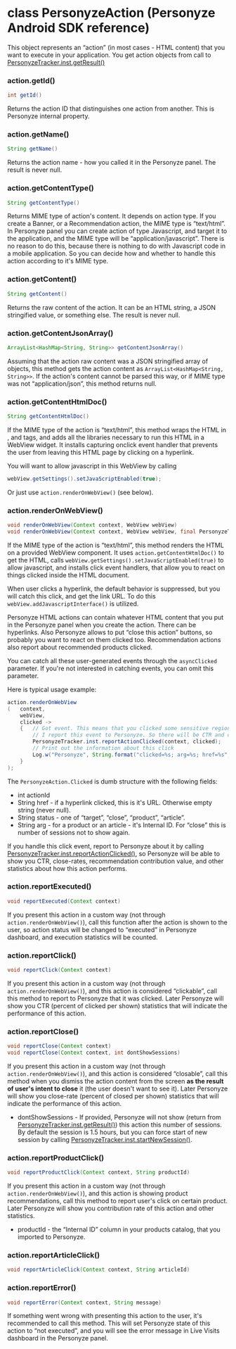 # class PersonyzeAction (Personyze Android SDK reference)

This object represents an “action” (in most cases - HTML content) that you want to execute in your application. You get action objects from call to [PersonyzeTracker.inst.getResult()](../PersonyzeTracker/README.md#personyzetrackerinstgetresult)

### action.getId()

```java
int getId()
```

Returns the action ID that distinguishes one action from another. This is Personyze internal property.

### action.getName()

```java
String getName()
```

Returns the action name - how you called it in the Personyze panel. The result is never null.

### action.getContentType()

```java
String getContentType()
```

Returns MIME type of action's content. It depends on action type. If you create a Banner, or a Recommendation action, the MIME type is “text/html”. In Personyze panel you can create action of type Javascript, and target it to the application, and the MIME type will be “application/javascript”. There is no reason to do this, because there is nothing to do with Javascript code in a mobile application. So you can decide how and whether to handle this action according to it's MIME type.

### action.getContent()

```java
String getContent()
```

Returns the raw content of the action. It can be an HTML string, a JSON stringified value, or something else. The result is never null.

### action.getContentJsonArray()

```java
ArrayList<HashMap<String, String>> getContentJsonArray()
```

Assuming that the action raw content was a JSON stringified array of objects, this method gets the action content as `ArrayList<HashMap<String, String>>`. If the action's content cannot be parsed this way, or if MIME type was not “application/json”, this method returns null.

### action.getContentHtmlDoc()

```java
String getContentHtmlDoc()
```

If the MIME type of the action is “text/html”, this method wraps the HTML in <html>, <head> and <body> tags, and adds all the libraries necessary to run this HTML in a WebView widget. It installs capturing onclick event handler that prevents the user from leaving this HTML page by clicking on a hyperlink.

You will want to allow javascript in this WebView by calling

```java
webView.getSettings().setJavaScriptEnabled(true);
```

Or just use `action.renderOnWebView()` (see below).

### action.renderOnWebView()

```java
void renderOnWebView(Context context, WebView webView)
void renderOnWebView(Context context, WebView webView, final PersonyzeTracker.Callback<Clicked> callbackClicked)
```

If the MIME type of the action is “text/html”, this method renders the HTML on a provided WebView component. It uses `action.getContentHtmlDoc()` to get the HTML, calls `webView.getSettings().setJavaScriptEnabled(true)` to allow javascript, and installs click event handlers, that allow you to react on things clicked inside the HTML document.

When user clicks a hyperlink, the default behavior is suppressed, but you will catch this click, and get the link URL. To do this `webView.addJavascriptInterface()` is utilized.

Personyze HTML actions can contain whatever HTML content that you put in the Personyze panel when you create the action. There can be hyperlinks. Also Personyze allows to put “close this action” buttons, so probably you want to react on them clicked too. Recommendation actions also report about recommended products clicked.

You can catch all these user-generated events through the `asyncClicked` parameter. If you're not interested in catching events, you can omit this parameter.

Here is typical usage example:

```java
action.renderOnWebView
(	context,
	webView,
	clicked ->
	{	// Got event. This means that you clicked some sensitive region
		// I report this event to Personyze. So there will be CTR and close-rate statistics, and widget contribution rate (products bought from this action)
		PersonyzeTracker.inst.reportActionClicked(context, clicked);
		// Print out the information about this click
		Log.w("Personyze", String.format("clicked=%s; arg=%s; href=%s", clicked.status, clicked.arg, clicked.href));
	}
);
```

The `PersonyzeAction.Clicked` is dumb structure with the following fields:

- int actionId
- String href - if a hyperlink clicked, this is it's URL. Otherwise empty string (never null).
- String status - one of “target”, “close”, “product”, “article”.
- String arg - for a product or an article - it's Internal ID. For “close” this is number of sessions not to show again.

If you handle this click event, report to Personyze about it by calling [PersonyzeTracker.inst.reportActionClicked()](../PersonyzeTracker/README.md#personyzetrackerinstreportactionclicked), so Personyze will be able to show you CTR, close-rates, recommendation contribution value, and other statistics about how this action performs.

### action.reportExecuted()

```java
void reportExecuted(Context context)
```

If you present this action in a custom way (not through `action.renderOnWebView()`), call this function after the action is shown to the user, so action status will be changed to “executed” in Personyze dashboard, and execution statistics will be counted.

### action.reportClick()

```java
void reportClick(Context context)
```

If you present this action in a custom way (not through `action.renderOnWebView()`), and this action is considered “clickable”, call this method to report to Personyze that it was clicked. Later Personyze will show you CTR (percent of clicked per shown) statistics that will indicate the performance of this action.

### action.reportClose()

```java
void reportClose(Context context)
void reportClose(Context context, int dontShowSessions)
```

If you present this action in a custom way (not through `action.renderOnWebView()`), and this action is considered “closable”, call this method when you dismiss the action content from the screen __as the result of user's intent to close__ it (the user doesn't want to see it). Later Personyze will show you close-rate (percent of closed per shown) statistics that will indicate the performance of this action.

- dontShowSessions - If provided, Personyze will not show (return from [PersonyzeTracker.inst.getResult()](../PersonyzeTracker/README.md#personyzetrackerinstgetresult)) this action this number of sessions. By default the session is 1.5 hours, but you can force start of new session by calling [PersonyzeTracker.inst.startNewSession()](../PersonyzeTracker/README.md#personyzetrackerinststartnewsession).

### action.reportProductClick()

```java
void reportProductClick(Context context, String productId)
```

If you present this action in a custom way (not through `action.renderOnWebView()`), and this action is showing product recommendations, call this method to report user's click on certain product. Later Personyze will show you contribution rate of this action and other statistics.

- productId - the “Internal ID” column in your products catalog, that you imported to Personyze.

### action.reportArticleClick()

```java
void reportArticleClick(Context context, String articleId)
```

### action.reportError()

```java
void reportError(Context context, String message)
```

If something went wrong with presenting this action to the user, it's recommended to call this method. This will set Personyze state of this action to “not executed”, and you will see the error message in Live Visits dashboard in the Personyze panel.
